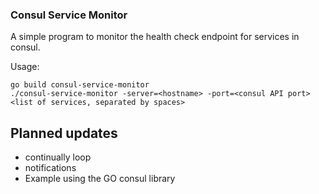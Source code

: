 ### Consul Service Monitor

A simple program to monitor the health check endpoint for services in consul.

Usage: 

```
go build consul-service-monitor
./consul-service-monitor -server=<hostname> -port=<consul API port> <list of services, separated by spaces>
```

## Planned updates

- continually loop
- notifications
- Example using the GO consul library
